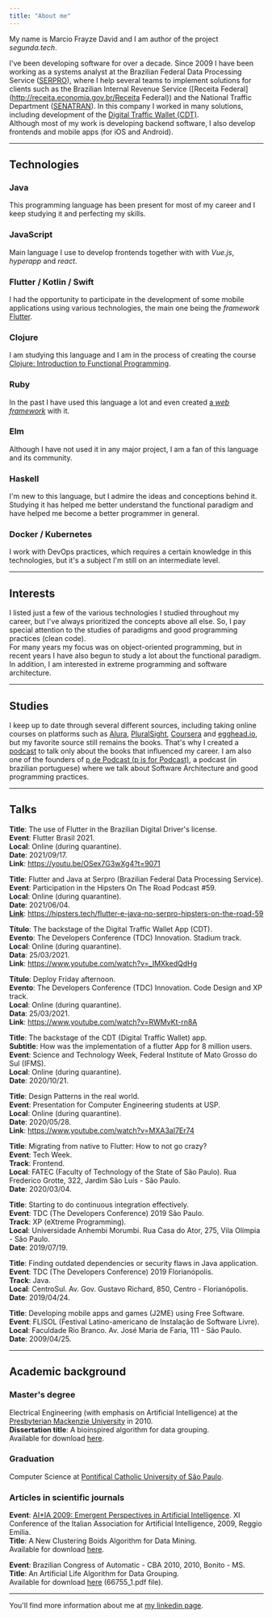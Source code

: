 ```yaml
---
title: "About me"
---
```


My name is Marcio Frayze David and I am author of the project *segunda.tech*.
  
I've been developing software for over a decade. Since 2009 I have been working as a
systems analyst at the Brazilian Federal Data Processing Service
([SERPRO](https://serpro.gov.br)), where I help several teams to
implement solutions for clients such as the Brazilian Internal Revenue Service 
([Receita Federal](http://receita.economia.gov.br/Receita Federal)) and
the National Traffic Department ([SENATRAN](https://portalservicos.denatran.serpro.gov.br)).
In this company I worked in many solutions, including development of the 
[Digital Traffic Wallet (CDT)](https://servicos.serpro.gov.br/carteira-digital/).  
Although most of my work is developing backend software, I also develop
frontends and mobile apps (for iOS and Android).

---

## Technologies

### Java
This programming language has been present for most of my career
and I keep studying it and perfecting my skills.

### JavaScript
Main language I use to develop frontends together with
with *Vue.js*, *hyperapp* and *react*.

### Flutter / Kotlin / Swift
I had the opportunity to participate in the development of some mobile applications
using various technologies, the main one being the *framework* 
[Flutter](https://flutter.dev).

### Clojure
I am studying this language and I am in the process of creating the course [Clojure: Introduction to Functional Programming](https://segunda.tech/clojure).

### Ruby
In the past I have used this language a lot and even created [a *web framework*](https://github.com/marciofrayze/rackstep) with it.

### Elm
Although I have not used it in any major project, I am a fan of this language and its community.

### Haskell
I'm new to this language, but I admire the ideas and conceptions behind it. Studying it has helped me better understand the functional paradigm and have helped me become a better programmer in general.

### Docker / Kubernetes
I work with DevOps practices, which requires a certain knowledge in this technologies, but
it's a subject I'm still on an intermediate level.

---

## Interests
I listed just a few of the various technologies I studied throughout
my career, but I've always prioritized the concepts above all else. So,
I pay special attention to the studies of paradigms and good programming practices (clean code).  
For many years my focus was on object-oriented programming, but in
recent years I have also begun to study a lot about the functional paradigm.  
In addition, I am interested in extreme programming and software architecture.  

---

## Studies
I keep up to date through several different sources, including
taking online courses on platforms such as [Alura](https://alura.com.br), [PluralSight](https://pluralsight.com), [Coursera](https://coursera.org) and [egghead.io](https://egghead.io),
but my favorite source still remains the books. That's why I created
a [podcast](https://segunda.tech/tags/podcast/) to talk only about the 
books that influenced my career. I am also one of the founders of [p de Podcast (p is for Podcast)](https://anchor.fm/pdepodcast/), a podcast (in brazilian portuguese) where we talk about Software Architecture and good programming practices.

---

## Talks
**Title**: The use of Flutter in the Brazilian Digital Driver's license.  
**Event**: Flutter Brasil 2021.  
**Local**: Online (during quarantine).    
**Date**: 2021/09/17.  
**Link**: https://youtu.be/OSex7G3wXg4?t=9071  

**Title**: Flutter and Java at Serpro (Brazilian Federal Data Processing Service).  
**Event**: Participation in the Hipsters On The Road Podcast #59.  
**Local**: Online (during quarantine).  
**Date**: 2021/06/04.  
**[Link](Link)**: https://hipsters.tech/flutter-e-java-no-serpro-hipsters-on-the-road-59

**Título**: The backstage of the Digital Traffic Wallet App (CDT).  
**Evento**: The Developers Conference (TDC) Innovation. Stadium track.  
**Local**: Online (during quarantine).  
**Data**: 25/03/2021.  
**Link**: https://www.youtube.com/watch?v=_IMXkedQdHg

**Título**: Deploy Friday afternoon.  
**Evento**: The Developers Conference (TDC) Innovation. Code Design and XP track.  
**Local**: Online (during quarantine).  
**Data**: 25/03/2021.  
**Link**: https://www.youtube.com/watch?v=RWMvKt-rn8A

**Title**: The backstage of the CDT (Digital Traffic Wallet) app.  
**Subtitle**: How was the implementation of a flutter App for 8 million users.  
**Event**: Science and Technology Week, Federal Institute of Mato Grosso do Sul (IFMS).  
**Local**: Online (during quarantine).  
**Date**: 2020/10/21.  

**Title**: Design Patterns in the real world.  
**Event**: Presentation for Computer Engineering students at USP.  
**Local**: Online (during quarantine).  
**Date**: 2020/05/28.  
**Link**: https://www.youtube.com/watch?v=MXA3aI7Er74  

**Title**: Migrating from native to Flutter: How to not go crazy?  
**Event**: Tech Week.  
**Track**: Frontend.  
**Local**: FATEC (Faculty of Technology of the State of São Paulo). Rua Frederico Grotte, 322, Jardim São Luís - São Paulo.  
**Date**: 2020/03/04.  

**Title**: Starting to do continuous integration effectively.  
**Event**: TDC (The Developers Conference) 2019 São Paulo.  
**Track**: XP (eXtreme Programming).  
**Local**:  Universidade Anhembi Morumbi. Rua Casa do Ator, 275, Vila Olímpia - São Paulo.  
**Date**: 2019/07/19.  

**Title**: Finding outdated dependencies or security flaws in Java application.  
**Event**: TDC (The Developers Conference) 2019 Florianópolis.  
**Track**: Java.  
**Local**: CentroSul. Av. Gov. Gustavo Richard, 850, Centro - Florianópolis.  
**Date**: 2019/04/24.  

**Title**: Developing mobile apps and games (J2ME) using Free Software.  
**Event**: FLISOL (Festival Latino-americano de Instalação de Software Livre).  
**Local**: Faculdade Rio Branco. Av. José Maria de Faria, 111 - São Paulo.  
**Date**: 2009/04/25.  

---

## Academic background
### Master's degree
Electrical Engineering (with emphasis on Artificial Intelligence) at the
[Presbyterian Mackenzie University](https://www.mackenzie.br/en/universidade/meet-the-university) in 2010.  
**Dissertation title**: A bioinspired algorithm for data grouping.  
Available for download [here](http://tede.mackenzie.br/jspui/bitstream/tede/1519/1/Marcio%20Frayze%20David.pdf).

### Graduation
Computer Science at [Pontifical Catholic University of São Paulo](https://www.pucsp.br/home).  

### Articles in scientific journals
**Event**: [AI*IA 2009: Emergent Perspectives in Artificial Intelligence](https://www.springer.com/gp/book/9783642102905). XI Conference of the Italian Association for Artificial Intelligence, 2009, Reggio Emilia.  
**Title**: A New Clustering Boids Algorithm for Data Mining.  
Available for download [here](https://pdfs.semanticscholar.org/669d/f2ac2f54502d926788953911fc8ff622091e.pdf).

**Event**: Brazilian Congress of Automatic - CBA 2010, 2010, Bonito - MS.  
**Title**: An Artificial Life Algorithm for Data Grouping.  
Available for download [here](https://www.sba.org.br/Proceedings/CBA/CBA2010.zip) (66755_1.pdf file).

---

You'll find more information about me at [my linkedin page](https://www.linkedin.com/in/marcio-frayze).
